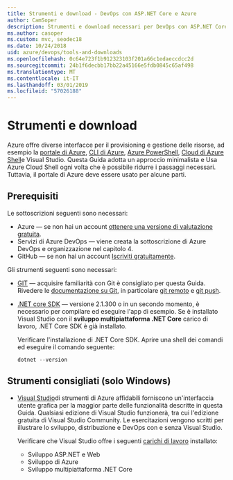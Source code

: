 ```yaml
---
title: Strumenti e download - DevOps con ASP.NET Core e Azure
author: CamSoper
description: Strumenti e download necessari per DevOps con ASP.NET Core e Azure.
ms.author: casoper
ms.custom: mvc, seodec18
ms.date: 10/24/2018
uid: azure/devops/tools-and-downloads
ms.openlocfilehash: 0c64e723f1b912323103f201a66c1edaeccdcc2d
ms.sourcegitcommit: 24b1f6decbb17bb22a45166e5fdb0845c65af498
ms.translationtype: MT
ms.contentlocale: it-IT
ms.lasthandoff: 03/01/2019
ms.locfileid: "57026188"
---
```

# <a name="tools-and-downloads"></a>Strumenti e download

Azure offre diverse interfacce per il provisioning e gestione delle risorse, ad esempio la [portale di Azure](https://portal.azure.com), [CLI di Azure](/cli/azure/), [Azure PowerShell](/powershell/azure/overview), [Cloud di Azure Shell](https://shell.azure.com/bash)e Visual Studio. Questa Guida adotta un approccio minimalista e Usa Azure Cloud Shell ogni volta che è possibile ridurre i passaggi necessari. Tuttavia, il portale di Azure deve essere usato per alcune parti.

## <a name="prerequisites"></a>Prerequisiti

Le sottoscrizioni seguenti sono necessari:

* Azure &mdash; se non hai un account [ottenere una versione di valutazione gratuita](https://azure.microsoft.com/free/).
* Servizi di Azure DevOps &mdash; viene creata la sottoscrizione di Azure DevOps e organizzazione nel capitolo 4.
* GitHub &mdash; se non hai un account [Iscriviti gratuitamente](https://github.com/join).

Gli strumenti seguenti sono necessari:

* [GIT](https://git-scm.com/downloads) &mdash; acquisire familiarità con Git è consigliato per questa Guida. Rivedere le [documentazione su Git](https://git-scm.com/doc), in particolare [git remoto](https://git-scm.com/docs/git-remote) e [git push](https://git-scm.com/docs/git-push).
* [.NET core SDK](https://www.microsoft.com/net/download/) &mdash; versione 2.1.300 o in un secondo momento, è necessario per compilare ed eseguire l'app di esempio. Se è installato Visual Studio con il **sviluppo multipiattaforma .NET Core** carico di lavoro, .NET Core SDK è già installato.

    Verificare l'installazione di .NET Core SDK. Aprire una shell dei comandi ed eseguire il comando seguente:

    ```console
    dotnet --version
    ```

## <a name="recommended-tools-windows-only"></a>Strumenti consigliati (solo Windows)

* [Visual Studio](https://www.visualstudio.com/)di strumenti di Azure affidabili forniscono un'interfaccia utente grafica per la maggior parte delle funzionalità descritte in questa Guida. Qualsiasi edizione di Visual Studio funzionerà, tra cui l'edizione gratuita di Visual Studio Community. Le esercitazioni vengono scritti per illustrare lo sviluppo, distribuzione e DevOps con e senza Visual Studio.

  Verificare che Visual Studio offre i seguenti [carichi di lavoro](/visualstudio/install/modify-visual-studio) installato:

  * Sviluppo ASP.NET e Web
  * Sviluppo di Azure
  * Sviluppo multipiattaforma .NET Core
